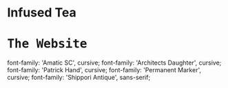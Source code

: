 # Infused Tea
# <kbd>The Website</kbd>

font-family: 'Amatic SC', cursive;
font-family: 'Architects Daughter', cursive;
font-family: 'Patrick Hand', cursive;
font-family: 'Permanent Marker', cursive;
font-family: 'Shippori Antique', sans-serif;
